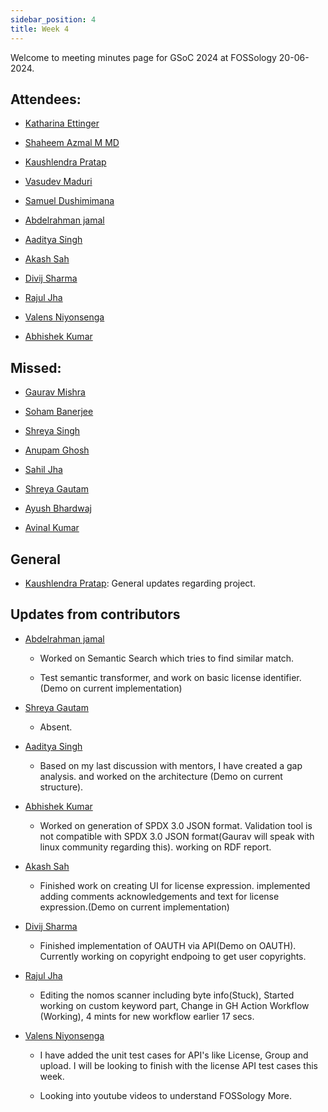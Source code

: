 ```yaml
---
sidebar_position: 4
title: Week 4
---
```


<!--
SPDX-License-Identifier: CC-BY-SA-4.0

SPDX-FileCopyrightText: 2024 Shaheem Azmal M MD <shaheem.azmal@gmail.com@gmail.com>
SPDX-FileCopyrightText: 2024 Siemens AG
-->

Welcome to meeting minutes page for GSoC 2024 at FOSSology 20-06-2024.


## Attendees:

  - [Katharina Ettinger](https://github.com/EttingerK)

  - [Shaheem Azmal M MD](https://github.com/shaheemazmalmmd)

  - [Kaushlendra Pratap](https://github.com/Kaushl2208)

  - [Vasudev Maduri](https://github.com/vasudevmaduri)

  - [Samuel Dushimimana](https://github.com/dushimsam)

  - [Abdelrahman jamal](https://github.com/Hero2323)

  - [Aaditya Singh](https://github.com/Aaditya-Singh78)

  - [Akash Sah](https://github.com/Akashsah2003)

  - [Divij Sharma](https://github.com/dvjsharma)

  - [Rajul Jha](https://github.com/rajuljha)

  - [Valens Niyonsenga](https://github.com/valens200)

  - [Abhishek Kumar](https://github.com/abhi-kumar17871)

## Missed:

  - [Gaurav Mishra](https://github.com/GMishx)

  - [Soham Banerjee](https://github.com/soham4abc)

  - [Shreya Singh](https://github.com/SinghShreya05)

  - [Anupam Ghosh](https://github.com/ag4ums)

  - [Sahil Jha](mailto:sjha200000@gmail.com)

  - [Shreya Gautam](https://github.com/ShreyaGautamm)
  
  - [Ayush Bhardwaj](https://github.com/hastagAB)

  - [Avinal Kumar](https://github.com/avinal)

## General

- [Kaushlendra Pratap](https://github.com/Kaushl2208): General updates regarding project.

## Updates from contributors

- [Abdelrahman jamal](https://github.com/Hero2323)

  - Worked on Semantic Search which tries to find similar match.

  - Test semantic transformer, and work on basic license identifier.(Demo on current implementation)

- [Shreya Gautam](https://github.com/ShreyaGautamm)

  - Absent.

- [Aaditya Singh](https://github.com/Aaditya-Singh78)

  - Based on my last discussion with mentors, I have created a gap analysis. and worked on the architecture (Demo on current structure).

- [Abhishek Kumar](https://github.com/abhi-kumar17871)

  - Worked on generation of SPDX 3.0 JSON format. Validation tool is not compatible with SPDX 3.0 JSON format(Gaurav will speak with linux community regarding this). working on RDF report.

- [Akash Sah](https://github.com/Akashsah2003)

  - Finished work on creating UI for license expression. implemented adding comments acknowledgements and text for license expression.(Demo on current implementation)

- [Divij Sharma](https://github.com/dvjsharma)

  - Finished implementation of OAUTH via API(Demo on OAUTH). Currently working on copyright endpoing to get user copyrights.

- [Rajul Jha](https://github.com/rajuljha)

  - Editing the nomos scanner including byte info(Stuck), Started working on custom keyword part, Change in GH Action Workflow (Working), 4 mints for new workflow earlier 17 secs.

- [Valens Niyonsenga](https://github.com/valens200)

  - I have added the unit test cases for API's like License, Group and upload. I will be looking to finish with the license API test cases this week.

  - Looking into youtube videos to understand FOSSology More.
